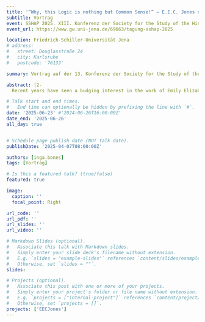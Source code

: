```yaml
---
title: '“Why, this Logic is nothing but Common Sense!” – E.E.C. Jones on Ordinary Language and Common Sense'
subtitle: Vortrag
event: SSHAP 2025. XIII. Konferenz der Society for the Study of the History of Analytical Philosophy (SSHAP)
event_url: https://www.gw.uni-jena.de/69663/tagung-sshap-2025

location: Friedrich-Schiller-Universität Jena
# address:
#   street: Douglasstraße 24
#   city: Karlsruhe
#   postcode: '76133'

summary: Vortrag auf der 13. Konferenz der Society for the Study of the History of Analytical Philosophy (SSHAP)

abstract: |2- 
  Recent years have seen a budging interest in the work of Emily Elizabeth Constance Jones (1848–1922), a British philosopher on the cusp of early analytic philosophy. Most publications about Jones, however, focus on her contributions to logic and the philosophy of language. Jones’ methodological remarks, interspersed throughout her writings, have yet been underappreciated. I argue that a careful examination of these remarks paints a picture of a philosopher who, in her consideration of ordinary language and her emphasis on common sense, was well ahead of her time.

# Talk start and end times.
#   End time can optionally be hidden by prefixing the line with `#`.
date: '2025-06-23' #'2024-06-26T16:00:00Z'
date_end: '2025-06-26'
all_day: true


# Schedule page publish date (NOT talk date).
publishDate: '2025-04-07T08:00:00Z'

authors: [inga.bones]
tags: [Vortrag]

# Is this a featured talk? (true/false)
featured: true

image:
  caption: ''
  focal_point: Right

url_code: ''
url_pdf: ''
url_slides: ''
url_video: ''

# Markdown Slides (optional).
#   Associate this talk with Markdown slides.
#   Simply enter your slide deck's filename without extension.
#   E.g. `slides = "example-slides"` references `content/slides/example-slides.md`.
#   Otherwise, set `slides = ""`.
slides:

# Projects (optional).
#   Associate this post with one or more of your projects.
#   Simply enter your project's folder or file name without extension.
#   E.g. `projects = ["internal-project"]` references `content/project/deep-learning/index.md`.
#   Otherwise, set `projects = []`.
projects: ['EECJones']
---
```

